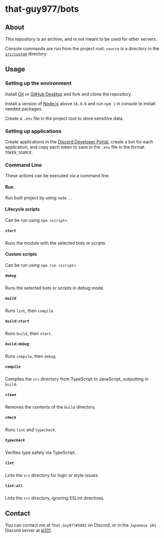 # that-guy977/bots

## About

This repository is an archive, and is not meant to be used for other servers.

Console commands are run from the project root. `source` is a directory in the [`src/custom`](src/custom) directory.

## Usage

### Setting up the environment

Install [Git](https://git-scm.com/downloads) or [GitHub Desktop](https://desktop.github.com/) and fork and clone the repository.

Install a version of [Node.js](https://nodejs.org) above `16.9.0` and run `npm i` in console to install needed packages.

Create a `.env` file in the project root to store sensitive data.

### Setting up applications

Create applications in the [Discord Developer Portal](https://discord.com/developers), create a bot for each application, and copy each token to save in the `.env` file in the format `TOKEN_SOURCE`.

### Command Line

These actions can be executed via a command line.

#### Run

Run built project by using `node .`.

#### Lifecycle scripts

Can be run using `npm <script>`.

##### `start`

Runs the module with the selected bots or scripts.

#### Custom scripts

Can be run using `npm run <script>`.

##### `debug`

Runs the selected bots or scripts in debug mode.

##### `build`

Runs `lint`, then `compile`.

##### `build:start`

Runs `build`, then `start`.

##### `build:debug`

Runs `compile`, then `debug`.

##### `compile`

Compiles the `src` directory from TypeScript to JavaScript, outputting in `build`.

##### `clean`

Removes the contents of the `build` directory.

##### `check`

Runs `lint` and `typecheck`.

##### `typecheck`

Verifies type safety via TypeScript.

##### `lint`

Lints the `src` directory for logic or style issues.

##### `lint:all`

Lints the `src` directory, ignoring ESLint directives.

## Contact
You can contact me at `That_Guy977#5882` on Discord, or in the `Japanese 101` Discord server at [jp101](https://discord.gg/jp101).
